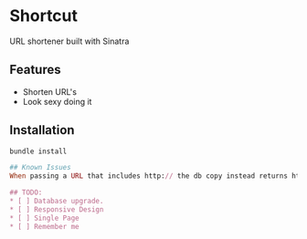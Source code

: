 # Shortcut
URL shortener built with Sinatra

## Features
* Shorten URL's
* Look sexy doing it


## Installation

```ruby
bundle install

## Known Issues
When passing a URL that includes http:// the db copy instead returns http// (breaking it)

## TODO:
* [ ] Database upgrade.
* [ ] Responsive Design
* [ ] Single Page
* [ ] Remember me
